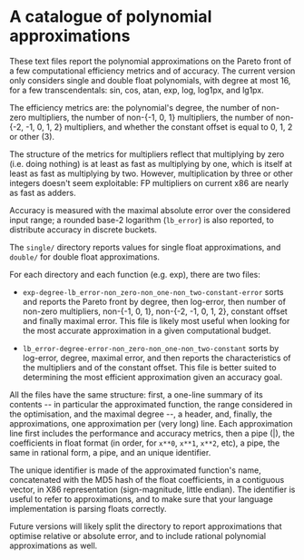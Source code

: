 A catalogue of polynomial approximations
========================================

These text files report the polynomial approximations on the Pareto
front of a few computational efficiency metrics and of accuracy.  The
current version only considers single and double float polynomials,
with degree at most 16, for a few transcendentals: sin, cos, atan,
exp, log, log1px, and lg1px.

The efficiency metrics are: the polynomial's degree, the number of
non-zero multipliers, the number of non-{-1, 0, 1} multipliers, the
number of non-{-2, -1, 0, 1, 2} multipliers, and whether the constant
offset is equal to 0, 1, 2 or other (3).

The structure of the metrics for multipliers reflect that multiplying
by zero (i.e. doing nothing) is at least as fast as multiplying by
one, which is itself at least as fast as multiplying by two.  However,
multiplication by three or other integers doesn't seem exploitable: FP
multipliers on current x86 are nearly as fast as adders.

Accuracy is measured with the maximal absolute error over the
considered input range; a rounded base-2 logarithm (`lb_error`) is also
reported, to distribute accuracy in discrete buckets.

The `single/` directory reports values for single float approximations,
and `double/` for double float approximations.

For each directory and each function (e.g. exp), there are two files:

* `exp-degree-lb_error-non_zero-non_one-non_two-constant-error` sorts
  and reports the Pareto front by degree, then log-error, then number
  of non-zero multipliers, non-{-1, 0, 1}, non-{-2, -1, 0, 1, 2},
  constant offset and finally maximal error.  This file is likely most
  useful when looking for the most accurate approximation in a given
  computational budget.

* `lb_error-degree-error-non_zero-non_one-non_two-constant` sorts by
  log-error, degree, maximal error, and then reports the
  characteristics of the multipliers and of the constant offset.  This
  file is better suited to determining the most efficient
  approximation given an accuracy goal.

All the files have the same structure: first, a one-line summary of
its contents -- in particular the approximated function, the range
considered in the optimisation, and the maximal degree --, a header,
and, finally, the approximations, one approximation per (very long)
line.  Each approximation line first includes the performance and
accuracy metrics, then a pipe (|), the coefficients in float format
(in order, for `x**0`, `x**1`, `x**2`, etc), a pipe, the same in
rational form, a pipe, and an unique identifier.

The unique identifier is made of the approximated function's name,
concatenated with the MD5 hash of the float coefficients, in a
contiguous vector, in X86 representation (sign-magnitude, little
endian).  The identifier is useful to refer to approximations, and to
make sure that your language implementation is parsing floats
correctly.

Future versions will likely split the directory to report
approximations that optimise relative or absolute error, and to
include rational polynomial approximations as well.
